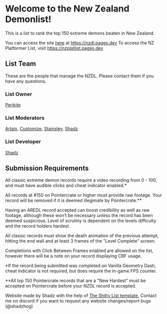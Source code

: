 # Welcome to the New Zealand Demonlist!

This is a list to rank the top 150 extreme demons beaten in New Zealand.

You can access the site [here](https://nzdl.pages.dev) at https://nzdl.pages.dev
To access the NZ Platformer List, visit https://nzplatlist.pages.dev

## List Team
These are the people that manage the NZDL. Please contact them if you have any questions.

### List Owner
[Perikite](https://www.youtube.com/@perikite28)

### List Moderators
[Artaix](https://www.youtube.com/@Artaix/), [Customize](https://www.youtube.com/@Customize45), [Stainsley](https://www.youtube.com/@stainsley), [Shadz](https://www.youtube.com/@ShadzX)

### List Developer
[Shadz](https://www.youtube.com/@ShadzX)

## Submission Requirements

All classic extreme demon records require a video recording from 0 - 100, and must have audible clicks and cheat indicator enabled.*

All records at #150 on Pointercrate or higher must provide raw footage. Your record will be removed if it is deemed illegimate by Pointercrate.**

Having an AREDL record accepted can boost credibility as well as raw footage, although these won’t be necessary unless the record has been deemed suspicious. Level of scrutiny is dependent on the levels difficulty and the record holders hardest.

All classic records must show the death animation of the previous attempt, hitting the end wall and at least 3 frames of the "Level Complete" screen.

Completions with Click Between Frames enabled are allowed on the list, however there will be a note on your record displaying CBF usage.

*If the record being submitted was completed on Vanilla Geometry Dash, cheat indicator is not required, but does require the in-game FPS counter.

**All top 150 Pointercrate records that are a "New Hardest" must be accepted on Pointercrate before your NZDL record is accepted.


Website made by Shadz with the help of [The Shitty List template.](https://github.com/TheShittyList/GDListTemplate) Contact me on discord if you want to request any website changes/report bugs (@shadzhog)
